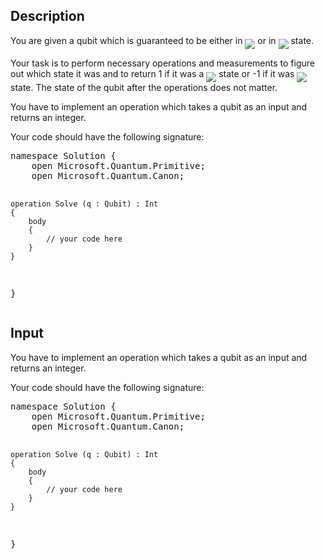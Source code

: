 ## Description

<div><p>You are given a qubit which is guaranteed to be either in <img align="middle" class="tex-formula" src="./29368/file/oT10RqLP.png" style="max-width: 100.0%;max-height: 100.0%;"> or in <img align="middle" class="tex-formula" src="./29368/file/YsKwimZJ.png" style="max-width: 100.0%;max-height: 100.0%;"> state. </p><p>Your task is to perform necessary operations and measurements to figure out which state it was and to return 1 if it was a <img align="middle" class="tex-formula" src="./29368/file/4lT8Qbru.png" style="max-width: 100.0%;max-height: 100.0%;"> state or -1 if it was <img align="middle" class="tex-formula" src="./29368/file/K4mgOJzZ.png" style="max-width: 100.0%;max-height: 100.0%;"> state. The state of the qubit after the operations does not matter.</p></div><div class="input-specification"><p>You have to implement an operation which takes a qubit as an input and returns an integer. </p><p>Your code should have the following signature:</p><pre class="verbatim">namespace Solution {
    open Microsoft.Quantum.Primitive;
    open Microsoft.Quantum.Canon;

    operation Solve (q : Qubit) : Int
    {
        body
        {
            // your code here
        }
    }
}</pre></div>

## Input

<p>You have to implement an operation which takes a qubit as an input and returns an integer. </p><p>Your code should have the following signature:</p><pre class="verbatim">namespace Solution {
    open Microsoft.Quantum.Primitive;
    open Microsoft.Quantum.Canon;

    operation Solve (q : Qubit) : Int
    {
        body
        {
            // your code here
        }
    }
}</pre>
